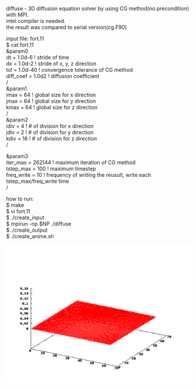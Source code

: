 diffuse - 3D diffusion equation solver by using CG method(no precondition) with MPI.  
          intel compiler is needed.  
	  the result was compared to serial version(cg.F90)  
	  
input file: fort.11  
$ cat fort.11  
&param0  
dt  = 1.0d-6 ! stride of time  
dx  = 1.0d-2 ! stride of x, y, z direction  
tol = 1.0d-40  ! convergence tolerance of CG method  
diff_coef = 1.0d2 ! diffusion coefficient  
/  
&param1  
imax = 64 ! global size for x direction  
jmax = 64 ! global size for y direction  
kmax = 64 ! global size for z direction  
/  
&param2  
idiv = 4  ! # of division for x direction  
jdiv = 2  ! # of division for y direction  
kdiv = 16 ! # of division for z direction  
/  
  
&param3  
iter_max = 262144 ! maximum iteration of CG method  
tstep_max = 100   ! maximum timestep  
freq_write = 10   ! frequency of writing the reusult, write each tstep_max/freq_write time  
/  
  
  
how to run:  
$ make  
$ vi fort.11  
$ ./create_input  
$ mpirun -np $NP ./diffuse  
$ ./create_output  
$ ./create_anime.sh  
  
![Alt text](./diffuse.gif?raw=true "diffuse.gif")
